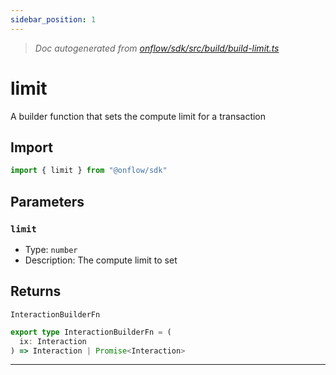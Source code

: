 ```yaml
---
sidebar_position: 1
---
```


> _Doc autogenerated from [onflow/sdk/src/build/build-limit.ts](https://github.com/onflow/fcl-js/tree/master/packages/sdk/src/build/build-limit.ts)_

# limit

A builder function that sets the compute limit for a transaction

## Import

```typescript
import { limit } from "@onflow/sdk"
```


## Parameters

### `limit` 
- Type: `number`
- Description: The compute limit to set



## Returns

`InteractionBuilderFn`

```typescript
export type InteractionBuilderFn = (
  ix: Interaction
) => Interaction | Promise<Interaction>
```

---